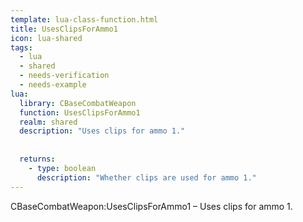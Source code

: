 ```yaml
---
template: lua-class-function.html
title: UsesClipsForAmmo1
icon: lua-shared
tags:
  - lua
  - shared
  - needs-verification
  - needs-example
lua:
  library: CBaseCombatWeapon
  function: UsesClipsForAmmo1
  realm: shared
  description: "Uses clips for ammo 1."
  
  
  returns:
    - type: boolean
      description: "Whether clips are used for ammo 1."
---
```


<div class="lua__search__keywords">
CBaseCombatWeapon:UsesClipsForAmmo1 &#x2013; Uses clips for ammo 1.
</div>
